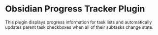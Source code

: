# Obsidian Progress Tracker Plugin

This plugin displays progress information for task lists and automatically
updates parent task checkboxes when all of their subtasks change state.
